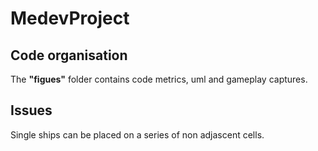 # MedevProject

## Code organisation
The **"figues"** folder contains code metrics, uml and gameplay captures.

## Issues
Single ships can be placed on a series of non adjascent cells.